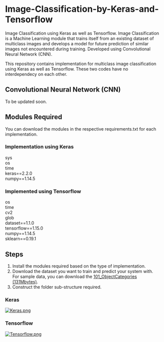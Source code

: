 # Image-Classification-by-Keras-and-Tensorflow
Image Classification using Keras as well as Tensorflow. Image Classification is a Machine Learning module that trains itself from an existing dataset of multiclass images and develops a model for future prediction of similar images not encountered during training. Developed using Convolutional Neural Network (CNN).

This repository contains implementation for multiclass image classification using Keras as well as Tensorflow. These two codes have no interdependecy on each other. 

## Convolutional Neural Network (CNN)
To be updated soon.

## Modules Required
You can download the modules in the respective requirements.txt for each implementation.

### Implementation using Keras
sys<br>
os<br>
time<br>
keras==2.2.0<br>
numpy==1.14.5<br>

### Implemented using Tensorflow
os<br>
time<br>
cv2<br>
glob<br>
dataset==1.1.0<br>
tensorflow==1.15.0<br>
numpy==1.14.5<br>
sklearn==0.19.1<br>

## Steps
1. Install the modules required based on the type of implementation.
2. Download the dataset you want to train and predict your system with. For sample data, you can download the [101_ObjectCategories (131Mbytes)].
3. Construct the folder sub-structure required.
### Keras

[![Keras.png](https://s33.postimg.cc/llzbwcfsf/Keras.png)](https://postimg.cc/image/i2de6jd2j/)

### Tensorflow

[![Tensorflow.png](https://s33.postimg.cc/kjp5dwzkv/Tensorflow.png)](https://postimg.cc/image/ame4kuryz/)

[101_ObjectCategories (131Mbytes)]: http://www.vision.caltech.edu/Image_Datasets/Caltech101/

